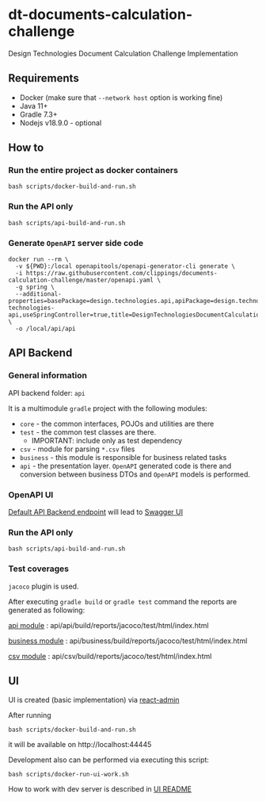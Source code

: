 # dt-documents-calculation-challenge
Design Technologies Document Calculation Challenge Implementation

## Requirements

* Docker (make sure that `--network host` option is working fine)
* Java 11+
* Gradle 7.3+
* Nodejs v18.9.0 - optional

## How to

### Run the entire project as docker containers

```
bash scripts/docker-build-and-run.sh
```

### Run the API only

```
bash scripts/api-build-and-run.sh
```

### Generate `OpenAPI` server side code

```
docker run --rm \
  -v ${PWD}:/local openapitools/openapi-generator-cli generate \
  -i https://raw.githubusercontent.com/clippings/documents-calculation-challenge/master/openapi.yaml \
  -g spring \
  --additional-properties=basePackage=design.technologies.api,apiPackage=design.technologies.api.generated.api,modelPackage=design.technologies.api.generated.model,configPackage=design.technologies.api.generated.configuration,groupId=design.technologies.api,artifactId=design-technologies-api,useSpringController=true,title=DesignTechnologiesDocumentCalculation \
  -o /local/api/api
```


## API Backend

### General information

API backend folder: `api`

It is a multimodule `gradle` project with the following modules:

* `core` - the common interfaces, POJOs and utilities are there 
* `test` - the common test classes are there.  
  * IMPORTANT: include only as test dependency
* `csv` - module for parsing `*.csv` files
* `business` - this module is responsible for business related tasks
* `api` - the presentation layer. `OpenAPI` generated code is there and conversion between business DTOs and `OpenAPI` models is performed.

### OpenAPI UI
[Default API Backend endpoint](http://localhost:8080/) will lead to [Swagger UI](http://localhost:8080/swagger-ui.html)

### Run the API only

```
bash scripts/api-build-and-run.sh
```


### Test coverages 

`jacoco` plugin is used.

After executing `gradle build` or `gradle test` command the reports are generated as following:

[api module](api/api/build/reports/jacoco/test/html/index.html) : api/api/build/reports/jacoco/test/html/index.html

[business module](api/business/build/reports/jacoco/test/html/index.html) : api/business/build/reports/jacoco/test/html/index.html

[csv module](api/csv/build/reports/jacoco/test/html/index.html) : api/csv/build/reports/jacoco/test/html/index.html

## UI

UI is created (basic implementation) via [react-admin](https://marmelab.com/react-admin/)


After running 

```
bash scripts/docker-build-and-run.sh
```
it will be available on http://localhost:44445


Development also can be performed via executing this script:


```
bash scripts/docker-run-ui-work.sh
```

How to work with dev server is described in [UI README](ui/ui-admin/README.md)

